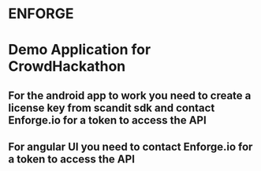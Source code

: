 # ENFORGE


# Demo Application for CrowdHackathon

## For the android app to work you need to create a license key from scandit sdk and contact Enforge.io for a token to access the API

## For angular UI you need to contact Enforge.io for a token to access the API

